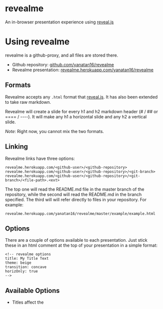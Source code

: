 <!-- revealme options

title: RevealMe Presentations
theme: sky
transition: default

-->

# revealme

An in-browser presentation experience using [reveal.js](http://lab.hakim.se/reveal-js/)

# Using revealme

revealme is a github-proxy, and all files are stored there.

- Github repository: [github.com/yanatan16/revealme](https://github.com/yanatan16/revealme)
- Revealme presentation: [revealme.herokuapp.com/yanatan16/revealme](http://revealme.herokuapp.com/yanatan16/revealme)

## Formats

Revealme accepts any `.html` format that [reveal.js](http://lab.hakim.se/reveal-js/). It has also been extended to take raw markdown.

Revealme will create a slide for every h1 and h2 markdown header (# / ## or ==== / ----). It will make any h1 a horizontal slide and any h2 a vertical slide.

_Note_: Right now, you cannot mix the two formats.

## Linking

Revealme links have three options:

	revealme.herokuapp.com/<github-user>/<github-repository>
    revealme.herokuapp.com/<github-user>/<github-repository>/<git-branch>
    revealme.herokuapp.com/<github-user>/<github-repository>/<git-branch>/<file-path>.<ext>

The top one will read the README.md file in the master branch of the repository, while the second will read the README.md in the branch specified. The third will will refer directly to files in your repository. For example:

	revealme.herokuapp.com/yanatan16/revealme/master/example/example.html

## Options

There are a couple of options available to each presentation. Just stick these in an html comment at the top of your presentation in a simple format:

    <!-- revealme options
    title: My Title Text
    theme: beige
    transition: concave
    horizOnly: true
    -->

## Available Options

- Titles affect the <title> on the page.
- There are a set of themes that come with [reveal.js](http://lab.hakim.se/reveal-js/): sky, beige, simple, serif, night, default
	- hint: [?theme=serif](http://revealme.herokuapp.com/yanatan16/revealme?theme=serif#/1/4)
- Available Transitions: default, cube, page, concave, zoom, linear, fade, none
    - hint: [?transition=cube](http://revealme.herokuapp.com/yanatan16/revealme?transition=cube#/1/4)
- Horizontal Only: Don't use the vertical slides. [?horiz=true](http://revealme.herokuapp.com/yanatan16/revealme?horiz=true#/5)

# Thanks

Many thanks to the [Hakim El Hattab](http://hakim.se/) for authoring the beautiful [reveal.js](http://lab.hakim.se/reveal-js/).
